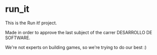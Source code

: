 # run_it

This is the Run it! project.

Made in order to approve the last subject of the carrer DESARROLLO DE SOFTWARE.

We're not experts on building games, so we're trying to do our best :)
